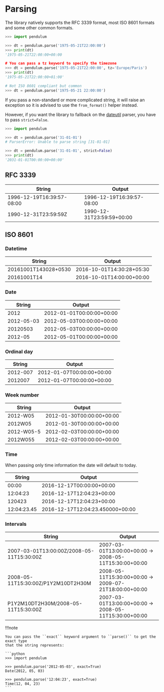 # Parsing

The library natively supports the RFC 3339 format, most ISO 8601 formats and some other common formats.

```python
>>> import pendulum

>>> dt = pendulum.parse('1975-05-21T22:00:00')
>>> print(dt)
'1975-05-21T22:00:00+00:00

# You can pass a tz keyword to specify the timezone
>>> dt = pendulum.parse('1975-05-21T22:00:00', tz='Europe/Paris')
>>> print(dt)
'1975-05-21T22:00:00+01:00'

# Not ISO 8601 compliant but common
>>> dt = pendulum.parse('1975-05-21 22:00:00')
```

If you pass a non-standard or more complicated string, it will raise an exception so it is advised to
use the `from_format()` helper instead.

However, if you want the library to fallback on the [dateutil](https://dateutil.readthedocs.io) parser,
you have to pass `strict=False`.

```python
>>> import pendulum

>>> dt = pendulum.parse('31-01-01')
# ParserError: Unable to parse string [31-01-01]

>>> dt = pendulum.parse('31-01-01', strict=False)
>>> print(dt)
'2031-01-01T00:00:00+00:00'
```


## RFC 3339

| String                            | Output                                    |
| --------------------------------- | ------------------------------------------|
| 1996-12-19T16:39:57-08:00         | 1996-12-19T16:39:57-08:00                 |
| 1990-12-31T23:59:59Z              | 1990-12-31T23:59:59+00:00                 |

## ISO 8601

### Datetime

| String                            | Output                                    |
| --------------------------------- | ----------------------------------------- |
| 20161001T143028+0530              | 2016-10-01T14:30:28+05:30                 |
| 20161001T14                       | 2016-10-01T14:00:00+00:00                 |

### Date

| String                            | Output                                    |
| --------------------------------- | ----------------------------------------- |
| 2012                              | 2012-01-01T00:00:00+00:00                 |
| 2012-05-03                        | 2012-05-03T00:00:00+00:00                 |
| 20120503                          | 2012-05-03T00:00:00+00:00                 |
| 2012-05                           | 2012-05-01T00:00:00+00:00                 |

### Ordinal day

| String                             | Output                                    |
| ---------------------------------- | ----------------------------------------- |
| 2012-007                           | 2012-01-07T00:00:00+00:00                 |
| 2012007                            | 2012-01-07T00:00:00+00:00                 |

### Week number

| String                            | Output                                    |
| --------------------------------- | ----------------------------------------- |
| 2012-W05                          | 2012-01-30T00:00:00+00:00                 |
| 2012W05                           | 2012-01-30T00:00:00+00:00                 |
| 2012-W05-5                        | 2012-02-03T00:00:00+00:00                 |
| 2012W055                          | 2012-02-03T00:00:00+00:00                 |

### Time

When passing only time information the date will default to today.

| String                            | Output                                     |
| --------------------------------- | ------------------------------------------ |
| 00:00                             | 2016-12-17T00:00:00+00:00                  |
| 12:04:23                          | 2016-12-17T12:04:23+00:00                  |
| 120423                            | 2016-12-17T12:04:23+00:00                  |
| 12:04:23.45                       | 2016-12-17T12:04:23.450000+00:00           |

### Intervals

| String                                    | Output                                                 |
| ----------------------------------------- | ------------------------------------------------------ |
| 2007-03-01T13:00:00Z/2008-05-11T15:30:00Z | 2007-03-01T13:00:00+00:00 -> 2008-05-11T15:30:00+00:00 |
| 2008-05-11T15:30:00Z/P1Y2M10DT2H30M       | 2008-05-11T15:30:00+00:00 -> 2009-07-21T18:00:00+00:00 |
| P1Y2M10DT2H30M/2008-05-11T15:30:00Z       | 2007-03-01T13:00:00+00:00 -> 2008-05-11T15:30:00+00:00 |

!!!note

    You can pass the ``exact`` keyword argument to ``parse()`` to get the exact type
    that the string represents:

    ```python
    >>> import pendulum

    >>> pendulum.parse('2012-05-03', exact=True)
    Date(2012, 05, 03)

    >>> pendulum.parse('12:04:23', exact=True)
    Time(12, 04, 23)
    ```
